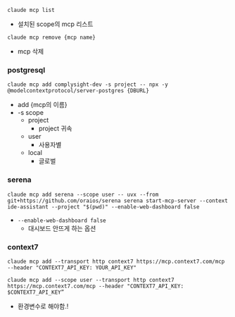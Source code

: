 `claude mcp list`
- 설치된 scope의 mcp 리스트

`claude mcp remove {mcp name}`
- mcp 삭제

### postgresql
`claude mcp add complysight-dev -s project -- npx -y @modelcontextprotocol/server-postgres {DBURL}`
- add {mcp의 이름}
- -s scope
	- project
		- project 귀속
	- user
		- 사용자별
	- local
		- 글로벌

### serena
`claude mcp add serena --scope user -- uvx --from git+https://github.com/oraios/serena serena start-mcp-server --context ide-assistant --project "$(pwd)" --enable-web-dashboard false`
- `--enable-web-dashboard false `
	- 대시보드 안뜨게 하는 옵션

### context7
`claude mcp add --transport http context7 https://mcp.context7.com/mcp --header "CONTEXT7_API_KEY: YOUR_API_KEY"`

`claude mcp add --scope user --transport http context7 https://mcp.context7.com/mcp --header "CONTEXT7_API_KEY: $CONTEXT7_API_KEY”`
- 환경변수로 해야함.!